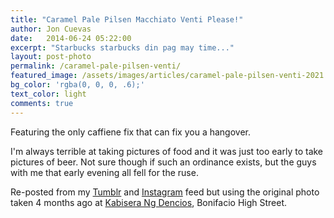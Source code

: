 ```yaml
---
title: "Caramel Pale Pilsen Macchiato Venti Please!"
author: Jon Cuevas
date:   2014-06-24 05:22:00
excerpt: "Starbucks starbucks din pag may time..."
layout: post-photo
permalink: /caramel-pale-pilsen-venti/
featured_image: /assets/images/articles/caramel-pale-pilsen-venti-2021.jpg
bg_color: 'rgba(0, 0, 0, .6);'
text_color: light
comments: true
---
```

<p class="lead">Featuring the only caffiene fix that can fix you a hangover.</p>

I'm always terrible at taking pictures of food and it was just too early to take pictures of beer. Not sure though if such an ordinance exists, but the guys with me that early evening all fell for the ruse.

Re-posted from my [Tumblr][1] and [Instagram][2] feed but using the original photo taken 4 months ago at [Kabisera Ng Dencios][3], Bonifacio High Street. 

[1]: http://archondigital.tumblr.com
[2]: http://instagram.com/p/k1i6D8mq4E
[3]: https://foursquare.com/v/kabisera-ng-dencios/4b866c17f964a520778931e3